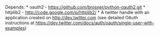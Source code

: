 Depends: 
	* oauth2 - https://github.com/brosner/python-oauth2.git
	* httplib2 - http://code.google.com/p/httplib2/
	* A twitter handle with an application created on http://dev.twitter.com (see detailed OAuth instructions at https://dev.twitter.com/docs/auth/oauth/single-user-with-examples)


